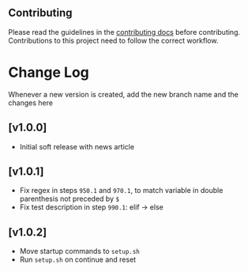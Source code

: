 ## Contributing

Please read the guidelines in the [contributing docs](https://contribute.freecodecamp.org/#/how-to-work-on-tutorials-that-use-coderoad) before contributing. Contributions to this project need to follow the correct workflow.

# Change Log

Whenever a new version is created, add the new branch name and the changes here

## [v1.0.0]

- Initial soft release with news article

## [v1.0.1]

- Fix regex in steps `950.1` and `970.1`, to match variable in double parenthesis not preceded by `$`
- Fix test description in step `990.1`: elif -> else

## [v1.0.2]

- Move startup commands to `setup.sh`
- Run `setup.sh` on continue and reset
